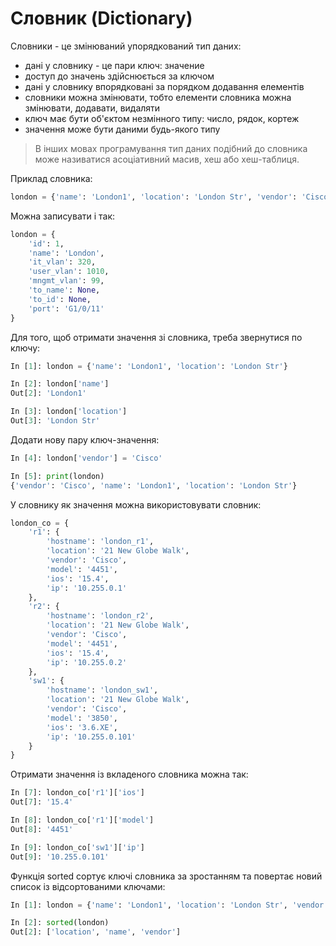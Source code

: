 # Словник (Dictionary)

Словники - це змінюваний упорядкований тип даних:

* дані у словнику - це пари ключ: значение
* доступ до значень здійснюється за ключом
* дані у словнику впорядковані за порядком додавання елементів
* словники можна змінювати, тобто елементи словника можна змінювати, додавати, видаляти
* ключ має бути об'єктом незмінного типу: число, рядок, кортеж
* значення може бути даними будь-якого типу


> В інших мовах програмування тип даних подібний до словника може називатися
> асоціативний масив, хеш або хеш-таблиця.

Приклад словника:

```python
london = {'name': 'London1', 'location': 'London Str', 'vendor': 'Cisco'}
```

Можна записувати і так:

```python
london = {
    'id': 1,
    'name': 'London',
    'it_vlan': 320,
    'user_vlan': 1010,
    'mngmt_vlan': 99,
    'to_name': None,
    'to_id': None,
    'port': 'G1/0/11'
}
```


Для того, щоб отримати значення зі словника, треба звернутися по ключу:

```python
In [1]: london = {'name': 'London1', 'location': 'London Str'}

In [2]: london['name']
Out[2]: 'London1'

In [3]: london['location']
Out[3]: 'London Str'
```

Додати нову пару ключ-значення:

```python
In [4]: london['vendor'] = 'Cisco'

In [5]: print(london)
{'vendor': 'Cisco', 'name': 'London1', 'location': 'London Str'}
```

У словнику як значення можна використовувати словник:

```python
london_co = {
    'r1': {
        'hostname': 'london_r1',
        'location': '21 New Globe Walk',
        'vendor': 'Cisco',
        'model': '4451',
        'ios': '15.4',
        'ip': '10.255.0.1'
    },
    'r2': {
        'hostname': 'london_r2',
        'location': '21 New Globe Walk',
        'vendor': 'Cisco',
        'model': '4451',
        'ios': '15.4',
        'ip': '10.255.0.2'
    },
    'sw1': {
        'hostname': 'london_sw1',
        'location': '21 New Globe Walk',
        'vendor': 'Cisco',
        'model': '3850',
        'ios': '3.6.XE',
        'ip': '10.255.0.101'
    }
}
```

Отримати значення із вкладеного словника можна так:

```python
In [7]: london_co['r1']['ios']
Out[7]: '15.4'

In [8]: london_co['r1']['model']
Out[8]: '4451'

In [9]: london_co['sw1']['ip']
Out[9]: '10.255.0.101'
```

Функція sorted сортує ключі словника за зростанням та повертає
новий список із відсортованими ключами:

```python
In [1]: london = {'name': 'London1', 'location': 'London Str', 'vendor': 'Cisco'}

In [2]: sorted(london)
Out[2]: ['location', 'name', 'vendor']
```

